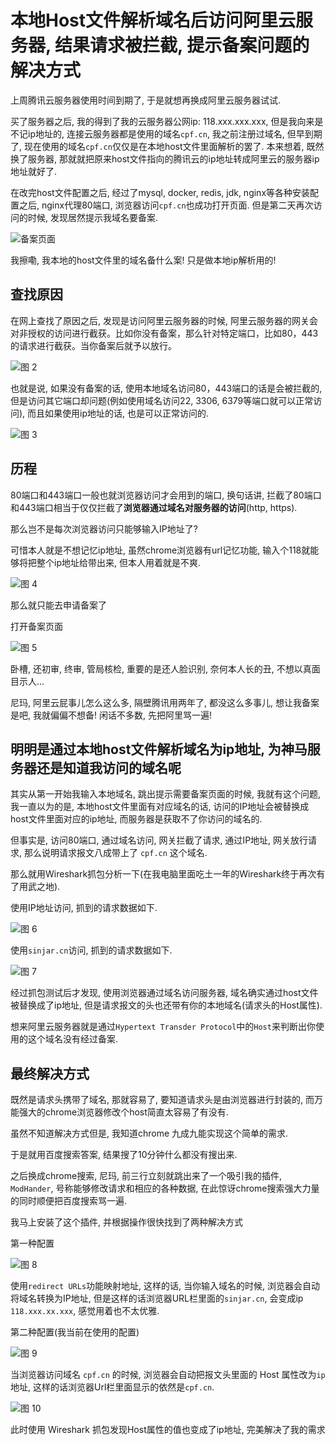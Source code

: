 # 本地Host文件解析域名后访问阿里云服务器, 结果请求被拦截, 提示备案问题的解决方式

上周腾讯云服务器使用时间到期了, 于是就想再换成阿里云服务器试试.

买了服务器之后, 我的得到了我的云服务器公网ip: 118.xxx.xxx.xxx, 但是我向来是不记ip地址的, 连接云服务器都是使用的域名`cpf.cn`, 我之前注册过域名, 但早到期了, 现在使用的域名`cpf.cn`仅仅是在本地host文件里面解析的罢了. 本来想着, 既然换了服务器, 那就就把原来host文件指向的腾讯云的ip地址转成阿里云的服务器ip地址就好了.

在改完host文件配置之后, 经过了mysql, docker, redis, jdk, nginx等各种安装配置之后, nginx代理80端口, 浏览器访问`cpf.cn`也成功打开页面. 但是第二天再次访问的时候, 发现居然提示我域名要备案.

![备案页面](https://gitee.com/cpfree/picture-warehouse/raw/master/images/cloud-server/fe426d6a2dde75a4b2479f91e89489ee704807baf9169e95825979877223a836.png)  

我擦嘞, 我本地的host文件里的域名备什么案! 只是做本地ip解析用的!

## 查找原因

在网上查找了原因之后, 发现是访问阿里云服务器的时候, 阿里云服务器的网关会对非授权的访问进行截获。比如你没有备案，那么针对特定端口，比如80，443的请求进行截获。当你备案后就予以放行。

![图 2](https://gitee.com/cpfree/picture-warehouse/raw/master/images/cloud-server/da55c02d5711cf9fc479c26259c8c892000fcf6233cddf6033fc8425d43b9aae.png)  

也就是说, 如果没有备案的话, 使用本地域名访问80，443端口的话是会被拦截的, 但是访问其它端口却问题(例如使用域名访问22, 3306, 6379等端口就可以正常访问), 而且如果使用ip地址的话, 也是可以正常访问的.

![图 3](https://gitee.com/cpfree/picture-warehouse/raw/master/images/cloud-server/940bf8bffc81cc83fc01aa23d6567834c40f3c80746c8ced5372b08bfc945f2a.png)  

## 历程

80端口和443端口一般也就浏览器访问才会用到的端口, 换句话讲, 拦截了80端口和443端口相当于仅仅拦截了**浏览器通过域名对服务器的访问**(http, https).

那么岂不是每次浏览器访问只能够输入IP地址了?

可惜本人就是不想记忆ip地址, 虽然chrome浏览器有url记忆功能, 输入个118就能够将把整个ip地址给带出来, 但本人用着就是不爽.

![图 4](https://gitee.com/cpfree/picture-warehouse/raw/master/images/cloud-server/9820aaea84beaa5ecaef82b4ace8d4704ac5fff6ab76087bf68b0951b9c4888f.png)

那么就只能去申请备案了

打开备案页面

![图 5](https://gitee.com/cpfree/picture-warehouse/raw/master/images/cloud-server/84998e3620808e54945962b5eb0028c62c65c618728a8e5c3eb939e62eab0587.png)  

卧槽, 还初审, 终审, 管局核检, 重要的是还人脸识别, 奈何本人长的丑, 不想以真面目示人...

尼玛, 阿里云屁事儿怎么这么多, 隔壁腾讯用两年了, 都没这么多事儿, 想让我备案是吧, 我就偏偏不想备! 闲话不多数, 先把阿里骂一遍!

## 明明是通过本地host文件解析域名为ip地址, 为神马服务器还是知道我访问的域名呢

其实从第一开始我输入本地域名, 跳出提示需要备案页面的时候, 我就有这个问题, 我一直以为的是, 本地host文件里面有对应域名的话, 访问的IP地址会被替换成host文件里面对应的ip地址, 而服务器是获取不了你访问的域名的.

但事实是, 访问80端口, 通过域名访问, 网关拦截了请求, 通过IP地址, 网关放行请求, 那么说明请求报文八成带上了 `cpf.cn` 这个域名.

那么就用Wireshark抓包分析一下(在我电脑里面吃土一年的Wireshark终于再次有了用武之地).

使用IP地址访问, 抓到的请求数据如下.

   ![图 6](https://gitee.com/cpfree/picture-warehouse/raw/master/images/cloud-server/09c869b1f7498bc399125df6b966746a2fd8c6fed326222fbf684238a73b0272.png)  

使用`sinjar.cn`访问, 抓到的请求数据如下.

   ![图 7](https://gitee.com/cpfree/picture-warehouse/raw/master/images/cloud-server/687f4169b0189d54a99bd7f616612f062284892021f02a8dccdadaaac6531aa3.png)  

经过抓包测试后才发现, 使用浏览器通过域名访问服务器, 域名确实通过host文件被替换成了ip地址, 但是请求报文的头也还带有你的本地域名(请求头的Host属性).

想来阿里云服务器就是通过`Hypertext Transder Protocol`中的`Host`来判断出你使用的这个域名没有经过备案.

## 最终解决方式

既然是请求头携带了域名, 那就容易了, 要知道请求头是由浏览器进行封装的, 而万能强大的chrome浏览器修改个host简直太容易了有没有.

虽然不知道解决方式但是, 我知道chrome 九成九能实现这个简单的需求.

于是就用百度搜索答案, 结果搜了10分钟什么都没有搜出来.

之后换成chrome搜索, 尼玛, 前三行立刻就跳出来了一个吸引我的插件, `ModHander`, 号称能够修改请求和相应的各种数据, 在此惊讶chrome搜索强大力量的同时顺便把百度搜索骂一遍.

我马上安装了这个插件, 并根据操作很快找到了两种解决方式

第一种配置

   ![图 8](https://gitee.com/cpfree/picture-warehouse/raw/master/images/cloud-server/b5f2b2abed8284565423d9041684f207f9e1336d24946a44ab3c176b6eb89ff7.png)  

   使用`redirect URLs`功能映射地址, 这样的话, 当你输入域名的时候, 浏览器会自动将域名转换为IP地址, 但是这样的话浏览器URL栏里面的`sinjar.cn`, 会变成ip `118.xxx.xx.xxx`, 感觉用着也不太优雅.

第二种配置(我当前在使用的配置)

   ![图 9](https://gitee.com/cpfree/picture-warehouse/raw/master/images/cloud-server/4c859a5a7f045e7a01b35a49b3651846debe5d2a433b6340f19821e9d33eef56.png)  

   当浏览器访问域名 `cpf.cn` 的时候, 浏览器会自动把报文头里面的 Host 属性改为`ip`地址, 这样的话浏览器Url栏里面显示的依然是`cpf.cn`.

   ![图 10](https://gitee.com/cpfree/picture-warehouse/raw/master/images/cloud-server/2a399619dbfbaa10e6e5ea98dec5ec87cb6d9f94f9a2b2ae84f279741b06d381.png)  

   此时使用 Wireshark 抓包发现Host属性的值也变成了ip地址, 完美解决了我的需求
